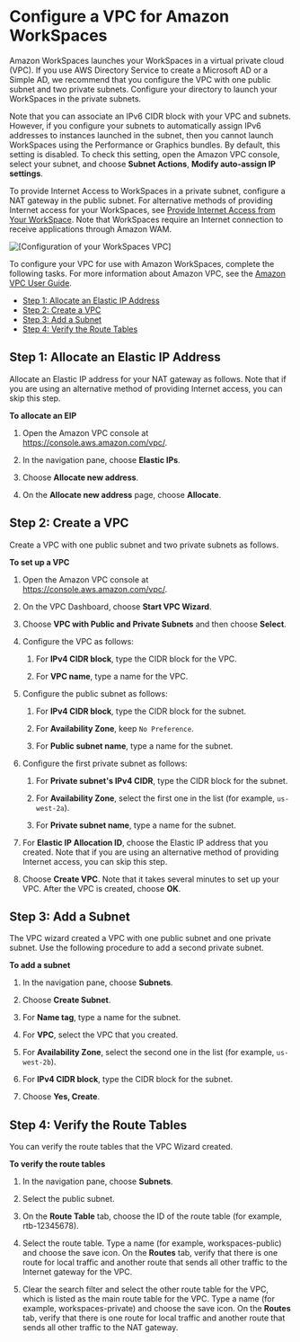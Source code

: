 # Configure a VPC for Amazon WorkSpaces<a name="amazon-workspaces-vpc"></a>

Amazon WorkSpaces launches your WorkSpaces in a virtual private cloud \(VPC\)\. If you use AWS Directory Service to create a Microsoft AD or a Simple AD, we recommend that you configure the VPC with one public subnet and two private subnets\. Configure your directory to launch your WorkSpaces in the private subnets\.

Note that you can associate an IPv6 CIDR block with your VPC and subnets\. However, if you configure your subnets to automatically assign IPv6 addresses to instances launched in the subnet, then you cannot launch WorkSpaces using the Performance or Graphics bundles\. By default, this setting is disabled\. To check this setting, open the Amazon VPC console, select your subnet, and choose **Subnet Actions**, **Modify auto\-assign IP settings**\.

To provide Internet Access to WorkSpaces in a private subnet, configure a NAT gateway in the public subnet\. For alternative methods of providing Internet access for your WorkSpaces, see [Provide Internet Access from Your WorkSpace](amazon-workspaces-internet-access.md)\. Note that WorkSpaces require an Internet connection to receive applications through Amazon WAM\.

![\[Configuration of your WorkSpaces VPC\]](http://docs.aws.amazon.com/workspaces/latest/adminguide/images/vpc-configuration.png)

To configure your VPC for use with Amazon WorkSpaces, complete the following tasks\. For more information about Amazon VPC, see the [Amazon VPC User Guide](http://docs.aws.amazon.com/AmazonVPC/latest/UserGuide/)\.


+ [Step 1: Allocate an Elastic IP Address](#allocate-eip)
+ [Step 2: Create a VPC](#create-vpc)
+ [Step 3: Add a Subnet](#add-subnet)
+ [Step 4: Verify the Route Tables](#verify-route-tables)

## Step 1: Allocate an Elastic IP Address<a name="allocate-eip"></a>

Allocate an Elastic IP address for your NAT gateway as follows\. Note that if you are using an alternative method of providing Internet access, you can skip this step\.

**To allocate an EIP**

1. Open the Amazon VPC console at [https://console\.aws\.amazon\.com/vpc/](https://console.aws.amazon.com/vpc/)\.

1. In the navigation pane, choose **Elastic IPs**\.

1. Choose **Allocate new address**\.

1. On the **Allocate new address** page, choose **Allocate**\.

## Step 2: Create a VPC<a name="create-vpc"></a>

Create a VPC with one public subnet and two private subnets as follows\.

**To set up a VPC**

1. Open the Amazon VPC console at [https://console\.aws\.amazon\.com/vpc/](https://console.aws.amazon.com/vpc/)\.

1. On the VPC Dashboard, choose **Start VPC Wizard**\.

1. Choose **VPC with Public and Private Subnets** and then choose **Select**\.

1. Configure the VPC as follows:

   1. For **IPv4 CIDR block**, type the CIDR block for the VPC\.

   1. For **VPC name**, type a name for the VPC\.

1. Configure the public subnet as follows:

   1. For **IPv4 CIDR block**, type the CIDR block for the subnet\.

   1. For **Availability Zone**, keep `No Preference`\.

   1. For **Public subnet name**, type a name for the subnet\.

1. Configure the first private subnet as follows:

   1. For **Private subnet's IPv4 CIDR**, type the CIDR block for the subnet\.

   1. For **Availability Zone**, select the first one in the list \(for example, `us-west-2a`\)\.

   1. For **Private subnet name**, type a name for the subnet\.

1. For **Elastic IP Allocation ID**, choose the Elastic IP address that you created\. Note that if you are using an alternative method of providing Internet access, you can skip this step\.

1. Choose **Create VPC**\. Note that it takes several minutes to set up your VPC\. After the VPC is created, choose **OK**\.

## Step 3: Add a Subnet<a name="add-subnet"></a>

The VPC wizard created a VPC with one public subnet and one private subnet\. Use the following procedure to add a second private subnet\.

**To add a subnet**

1. In the navigation pane, choose **Subnets**\.

1. Choose **Create Subnet**\.

1. For **Name tag**, type a name for the subnet\.

1. For **VPC**, select the VPC that you created\.

1. For **Availability Zone**, select the second one in the list \(for example, `us-west-2b`\)\.

1. For **IPv4 CIDR block**, type the CIDR block for the subnet\.

1. Choose **Yes, Create**\.

## Step 4: Verify the Route Tables<a name="verify-route-tables"></a>

You can verify the route tables that the VPC Wizard created\.

**To verify the route tables**

1. In the navigation pane, choose **Subnets**\.

1. Select the public subnet\.

1. On the **Route Table** tab, choose the ID of the route table \(for example, rtb\-12345678\)\.

1. Select the route table\. Type a name \(for example, workspaces\-public\) and choose the save icon\. On the **Routes** tab, verify that there is one route for local traffic and another route that sends all other traffic to the Internet gateway for the VPC\.

1. Clear the search filter and select the other route table for the VPC, which is listed as the main route table for the VPC\. Type a name \(for example, workspaces\-private\) and choose the save icon\. On the **Routes** tab, verify that there is one route for local traffic and another route that sends all other traffic to the NAT gateway\.